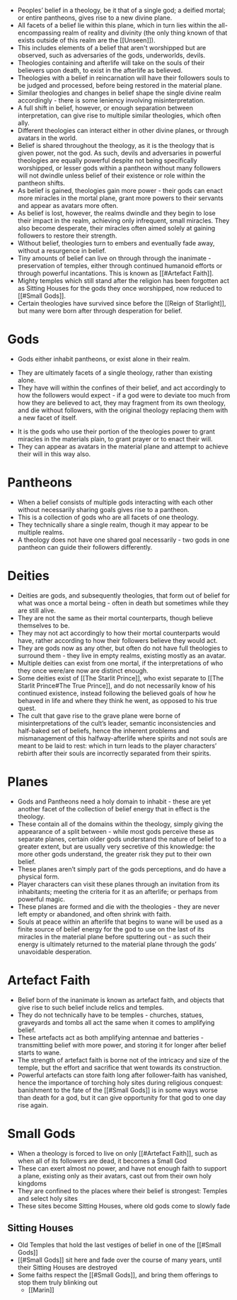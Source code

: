- Peoples’ belief in a theology, be it that of a single god; a deified mortal; or entire pantheons, gives rise to a new divine plane.
- All facets of a belief lie within this plane, which in turn lies within the all-encompassing realm of reality and divinity (the only thing known of that exists outside of this realm are the [[Unseen]]).
- This includes elements of a belief that aren't worshipped but are observed, such as adversaries of the gods, underworlds, devils.
- Theologies containing and afterlife will take on the souls of their believers upon death, to exist in the afterlife as believed.
- Theologies with a belief in reincarnation will have their followers souls to be judged and processed, before being restored in the material plane.
- Similar theologies and changes in belief shape the single divine realm accordingly - there is some leniency involving misinterpretation.
- A full shift in belief, however, or enough separation between interpretation, can give rise to multiple similar theologies, which often ally.
- Different theologies can interact either in other divine planes, or through avatars in the world.
- Belief is shared throughout the theology, as it is the theology that is given power, not the god. As such, devils and adversaries in powerful theologies are equally powerful despite not being specifically worshipped, or lesser gods within a pantheon without many followers will not dwindle unless belief of their existence or role within the pantheon shifts.
- As belief is gained, theologies gain more power - their gods can enact more miracles in the mortal plane, grant more powers to their servants and appear as avatars more often.
- As belief is lost, however, the realms dwindle and they begin to lose their impact in the realm, achieving only infrequent, small miracles. They also become desperate, their miracles often aimed solely at gaining followers to restore their strength.
- Without belief, theologies turn to embers and eventually fade away, without a resurgence in belief.
- Tiny amounts of belief can live on through through the inanimate - preservation of temples, either through continued humanoid efforts or through powerful incantations. This is known as [[#Artefact Faith]].
- Mighty temples which still stand after the religion has been forgotten act as Sitting Houses for the gods they once worshipped, now reduced to [[#Small Gods]].
- Certain theologies have survived since before the [[Reign of Starlight]], but many were born after through desperation for belief.

# Gods
* Gods either inhabit pantheons, or exist alone in their realm.
- They are ultimately facets of a single theology, rather than existing alone.
- They have will within the confines of their belief, and act accordingly to how the followers would expect - if a god were to deviate too much from how they are believed to act, they may fragment from its own theology, and die without followers, with the original theology replacing them with a new facet of itself.
* It is the gods who use their portion of the theologies power to grant miracles in the materials plain, to grant prayer or to enact their will.
* They can appear as avatars in the material plane and attempt to achieve their will in this way also.

# Pantheons
- When a belief consists of multiple gods interacting with each other without necessarily sharing goals gives rise to a pantheon.
- This is a collection of gods who are all facets of one theology.
- They technically share a single realm, though it may appear to be multiple realms.
- A theology does not have one shared goal necessarily - two gods in one pantheon can guide their followers differently.

# Deities
* Deities are gods, and subsequently theologies, that form out of belief for what was once a mortal being - often in death but sometimes while they are still alive.
* They are not the same as their mortal counterparts, though believe themselves to be.
* They may not act accordingly to how their mortal counterparts would have, rather according to how their followers believe they would act.
* They are gods now as any other, but often do not have full theologies to surround them - they live in empty realms, existing mostly as an avatar.
* Multiple deities can exist from one mortal, if the interpretations of who they once were/are now are distinct enough.
* Some deities exist of [[The Starlit Prince]], who exist separate to [[The Starlit Prince#The True Prince]], and do not necessarily know of his continued existence, instead following the believed goals of how he behaved in life and where they think he went, as opposed to his true quest.
* The cult that gave rise to the grave plane were borne of misinterpretations of the cult’s leader, semantic inconsistencies and half-baked set of beliefs, hence the inherent problems and mismanagement of this halfway-afterlife where spirits and not souls are meant to be laid to rest: which in turn leads to the player characters’ rebirth after their souls are incorrectly separated from their spirits.

# Planes
* Gods and Pantheons need a holy domain to inhabit - these are yet another facet of the collection of belief energy that in effect is the theology.
* These contain all of the domains within the theology, simply giving the appearance of a split between - while most gods perceive these as separate planes, certain older gods understand the nature of belief to a greater extent, but are usually very secretive of this knowledge: the more other gods understand, the greater risk they put to their own belief.
* These planes aren’t simply part of the gods perceptions, and do have a physical form.
* Player characters can visit these planes through an invitation from its inhabitants; meeting the criteria for it as an afterlife; or perhaps from powerful magic.
* These planes are formed and die with the theologies - they are never left empty or abandoned, and often shrink with faith.
* Souls at peace within an afterlife that begins to wane will be used as a finite source of belief energy for the god to use on the last of its miracles in the material plane before sputtering out - as such their energy is ultimately returned to the material plane through the gods’ unavoidable desperation.
# Artefact Faith
* Belief born of the inanimate is known as artefact faith, and objects that give rise to such belief include relics and temples.
* They do not technically have to be temples - churches, statues, graveyards and tombs all act the same when it comes to amplifying belief.
* These artefacts act as both amplifying antennae and batteries - transmitting belief with more power, and storing it for longer after belief starts to wane.
* The strength of artefact faith is borne not of the intricacy and size of the temple, but the effort and sacrifice that went towards its construction.
* Powerful artefacts can store faith long after follower-faith has vanished, hence the importance of torching holy sites during religious conquest: banishment to the fate of the [[#Small Gods]] is in some ways worse than death for a god, but it can give opportunity for that god to one day rise again.
# Small Gods
* When a theology is forced to live on only [[#Artefact Faith]], such as when all of its followers are dead, it becomes a Small God
* These can exert almost no power, and have not enough faith to support a plane, existing only as their avatars, cast out from their own holy kingdoms
* They are confined to the places where their belief is strongest: Temples and select holy sites
* These sites become Sitting Houses, where old gods come to slowly fade
## Sitting Houses
* Old Temples that hold the last vestiges of belief in one of the [[#Small Gods]]
* [[#Small Gods]] sit here and fade over the course of many years, until their Sitting Houses are destroyed
* Some faiths respect the [[#Small Gods]], and bring them offerings to stop them truly blinking out 
	* [[Marin]]